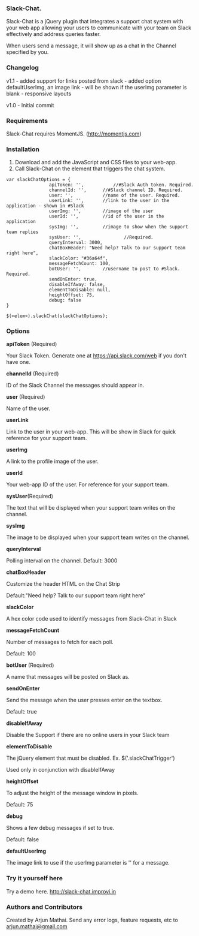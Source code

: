 ### Slack-Chat.
Slack-Chat is a jQuery plugin that integrates a support chat system with your web app allowing your users to communicate with your team on Slack effectively and address queries faster.

When users send a message, it will show up as a chat in the Channel specified by you.

### Changelog

v1.1 - added support for links posted from slack
     - added option defaultUserImg, an image link - will be shown if the userImg parameter is blank
     - responsive layouts
     
v1.0 - Initial commit

### Requirements
Slack-Chat requires MomentJS. (http://momentjs.com)

### Installation
1. Download and add the JavaScript and CSS files to your web-app.
2. Call Slack-Chat on the element that triggers the chat system.
````
var slackChatOptions = {
                apiToken: '',	        //#Slack Auth token. Required. 
	            channelId: '',		//#Slack channel ID. Required.
	            user: '',			//name of the user. Required.
	            userLink: '', 		//link to the user in the application - shown in #Slack
	            userImg: '',		//image of the user
	            userId: '',			//id of the user in the application
	            sysImg: '',			//image to show when the support team replies
	            sysUser: '',                //Required.   
	            queryInterval: 3000,
	            chatBoxHeader: "Need help? Talk to our support team right here",
	            slackColor: "#36a64f",
	            messageFetchCount: 100,
	            botUser: '',		//username to post to #Slack. Required.
	            sendOnEnter: true,
	            disableIfAway: false,
	            elementToDisable: null,
	            heightOffset: 75,
	            debug: false
}

$(<elem>).slackChat(slackChatOptions);
````
### Options

**apiToken** (Required)

Your Slack Token. Generate one at https://api.slack.com/web if you don't have one.

**channelId** (Required)

ID of the Slack Channel the messages should appear in.

**user** (Required)

Name of the user.

**userLink**

Link to the user in your web-app. This will be show in Slack for quick reference for your support team.

**userImg**

A link to the profile image of the user.

**userId**

Your web-app ID of the user. For reference for your support team.

**sysUser**(Required)

The text that will be displayed when your support team writes on the channel.

**sysImg**

The image to be displayed when your support team writes on the channel.

**queryInterval**

Polling interval on the channel. Default: 3000

**chatBoxHeader**

Customize the header HTML on the Chat Strip

Default:"Need help? Talk to our support team right here"

**slackColor**

A hex color code used to identify messages from Slack-Chat in Slack

**messageFetchCount**

Number of messages to fetch for each poll.

Default: 100

**botUser** (Required)

A name that messages will be posted on Slack as.

**sendOnEnter**

Send the message when the user presses enter on the textbox.

Default: true

**disableIfAway**

Disable the Support if there are no online users in your Slack team

**elementToDisable**

The jQuery element that must be disabled. Ex. $('.slackChatTrigger')

Used only in conjunction with disableIfAway

**heightOffset**

To adjust the height of the message window in pixels.

Default: 75

**debug**

Shows a few debug messages if set to true.

Default: false

**defaultUserImg**

The image link to use if the userImg parameter is '' for a message.

### Try it yourself here
Try a demo here. http://slack-chat.improvi.in

### Authors and Contributors
Created by Arjun Mathai. Send any error logs, feature requests, etc to arjun.mathai@gmail.com